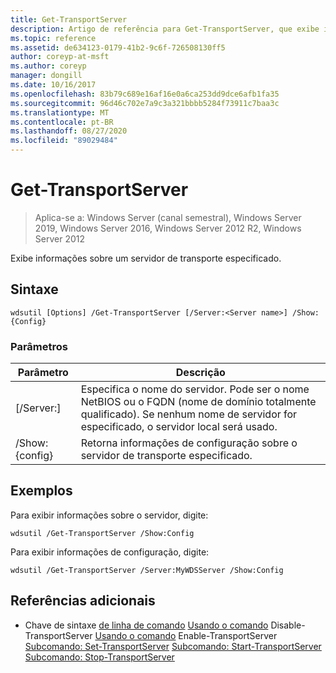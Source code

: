 ```yaml
---
title: Get-TransportServer
description: Artigo de referência para Get-TransportServer, que exibe informações sobre um servidor de transporte especificado.
ms.topic: reference
ms.assetid: de634123-0179-41b2-9c6f-726508130ff5
author: coreyp-at-msft
ms.author: coreyp
manager: dongill
ms.date: 10/16/2017
ms.openlocfilehash: 83b79c689e16af16e0a6ca253dd9dce6afb1fa35
ms.sourcegitcommit: 96d46c702e7a9c3a321bbbb5284f73911c7baa3c
ms.translationtype: MT
ms.contentlocale: pt-BR
ms.lasthandoff: 08/27/2020
ms.locfileid: "89029484"
---
```

# <a name="get-transportserver"></a>Get-TransportServer

> Aplica-se a: Windows Server (canal semestral), Windows Server 2019, Windows Server 2016, Windows Server 2012 R2, Windows Server 2012

Exibe informações sobre um servidor de transporte especificado.

## <a name="syntax"></a>Sintaxe
```
wdsutil [Options] /Get-TransportServer [/Server:<Server name>] /Show:{Config}
```
### <a name="parameters"></a>Parâmetros
|Parâmetro|Descrição|
|-------|--------|
|[/Server:<Server name>]|Especifica o nome do servidor. Pode ser o nome NetBIOS ou o FQDN (nome de domínio totalmente qualificado). Se nenhum nome de servidor for especificado, o servidor local será usado.|
|/Show: {config}|Retorna informações de configuração sobre o servidor de transporte especificado.|
## <a name="examples"></a>Exemplos
Para exibir informações sobre o servidor, digite:
```
wdsutil /Get-TransportServer /Show:Config
```
Para exibir informações de configuração, digite:
```
wdsutil /Get-TransportServer /Server:MyWDSServer /Show:Config
```
## <a name="additional-references"></a>Referências adicionais
- Chave de sintaxe [de linha de comando](command-line-syntax-key.md) 
 [Usando o comando](using-the-disable-transportserver-command.md) 
 Disable-TransportServer [Usando o comando](using-the-enable-transportserver-command.md) 
 Enable-TransportServer [Subcomando: Set-TransportServer](subcommand-set-transportserver.md) 
 [Subcomando: Start-TransportServer](subcommand-start-transportserver.md) 
 [Subcomando: Stop-TransportServer](subcommand-stop-transportserver.md)
